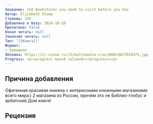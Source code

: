 ```yaml
---
Название: 150 Bookstores you need to visit before you die
Автор: Elizabeth Stamp
Страниц: 256
Добавлена в базу: 2024-10-20
Прочитана: false
Начал читать: null
Закончил читать: null
Тип: '[[Книга]]'
Формат:
- бумажная
Обложка: https://ir.ozone.ru/s3/multimedia-v/wc1000/6827659375.jpg
Progress: <p><progress max=0 value=0></progress></p>
---
```

## Причина добавления

Офигенная красивая книжка с интересными книжными магазинами всего мира:) 2 магазина из России, причём это не Библио-глобус и арбатский Дом книги!

## Рецензия